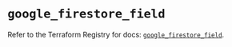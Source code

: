# `google_firestore_field`

Refer to the Terraform Registry for docs: [`google_firestore_field`](https://registry.terraform.io/providers/hashicorp/google/6.39.0/docs/resources/firestore_field).
